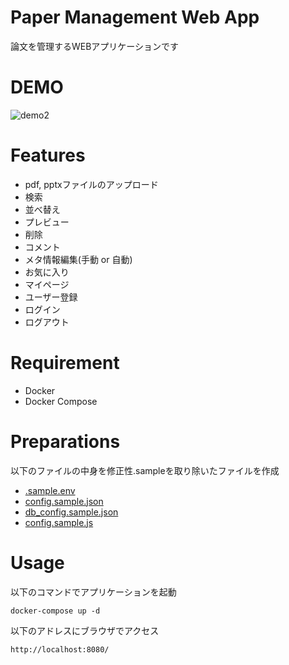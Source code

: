 # Paper Management Web App
論文を管理するWEBアプリケーションです
# DEMO
![demo2](sample_demo/demo-v2.gif)
# Features
- pdf, pptxファイルのアップロード
- 検索
- 並べ替え
- プレビュー
- 削除
- コメント
- メタ情報編集(手動 or 自動)
- お気に入り
- マイページ
- ユーザー登録
- ログイン
- ログアウト
# Requirement
* Docker
* Docker Compose
# Preparations
以下のファイルの中身を修正性.sampleを取り除いたファイルを作成
- [.sample.env](.sample.env)
- [config.sample.json](server/backend_python/config.sample.json)
- [db_config.sample.json](server/backend_go/db_config.sample.json)
- [config.sample.js](client/Vue3/config.sample.js)
# Usage
以下のコマンドでアプリケーションを起動
```
docker-compose up -d
```
以下のアドレスにブラウザでアクセス
```
http://localhost:8080/
```